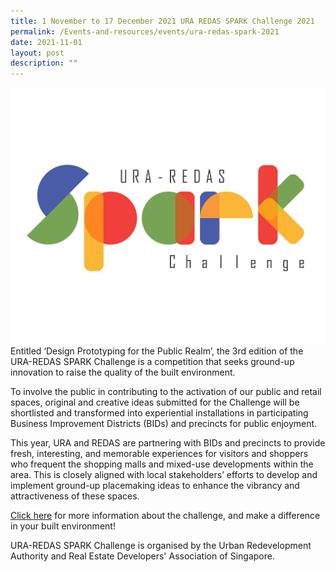 ```yaml
---
title: 1 November to 17 December 2021 URA REDAS SPARK Challenge 2021
permalink: /Events-and-resources/events/ura-redas-spark-2021
date: 2021-11-01
layout: post
description: ""
---
```

![Alt text for image on Isomer site](/images/SparkChallenge2021.jpg)
Entitled ‘Design Prototyping for the Public Realm’, the 3rd edition of the URA-REDAS SPARK Challenge is a competition that seeks ground-up innovation to raise the quality of the built environment. 

To involve the public in contributing to the activation of our public and retail spaces, original and creative ideas submitted for the Challenge will be shortlisted and transformed into experiential installations in participating Business Improvement Districts (BIDs) and precincts for public enjoyment.

This year, URA and REDAS are partnering with BIDs and precincts to provide fresh, interesting, and memorable experiences for visitors and shoppers who frequent the shopping malls and mixed-use developments within the area. This is closely aligned with local stakeholders’ efforts to develop and implement ground-up placemaking ideas to enhance the vibrancy and attractiveness of these spaces.

[Click here](https://www.ideas.gov.sg/public/sparkchallenge) for more information about the challenge, and make a difference in your built environment!

URA-REDAS SPARK Challenge is organised by the Urban Redevelopment Authority and Real Estate Developers' Association of Singapore.